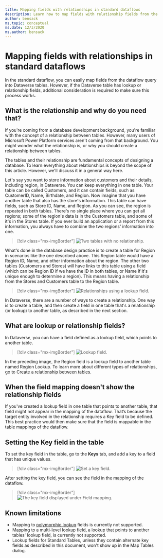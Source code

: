 ```yaml
---
title: Mapping fields with relationships in standard dataflows
description: Learn how to map fields with relationship fields from the dataflow query to Dataverse tables.
author: bensack
ms.topic: conceptual
ms.date: 12/3/2020
ms.author: bensack
---
```


# Mapping fields with relationships in standard dataflows



In the standard dataflow, you can easily map fields from the dataflow query into Dataverse tables. However, if the Dataverse table has lookup or relationship fields, additional consideration is required to make sure this process works.

## What is the relationship and why do you need that?

If you're coming from a database development background, you're familiar with the concept of a relationship between tables. However, many users of Microsoft Power Platform services aren't coming from that background. You might wonder what the relationship is, or why you should create a relationship between tables.

The tables and their relationship are fundamental concepts of designing a database. To learn everything about relationships is beyond the scope of this article. However, we'll discuss it in a general way here. 

Let's say you want to store information about customers and their details, including region, in Dataverse. You can keep everything in one table. Your table can be called Customers, and it can contain fields, such as CustomerID, Name, Birthdate, and Region. Now imagine that you have another table that also has the store's information. This table can have fields, such as Store ID, Name, and Region. As you can see, the region is repeated in both tables. There's no single place where you can get all regions; some of the region's data is in the Customers table, and some of it's in the Stores table. If you ever build an application or a report from this information, you always have to combine the two regions' information into one.

> [!div class="mx-imgBorder"]
> ![Two tables with no relationship.](media/1/NoRelationship.png)

What's done in the database design practice is to create a table for Region in scenarios like the one described above. This Region table would have a Region ID, Name, and other information about the region. The other two tables (Customers and Stores) will have links to this table using a field (which can be Region ID if we have the ID in both tables, or Name if it's unique enough to determine a region). This means having a relationship from the Stores and Customers table to the Region table.

> [!div class="mx-imgBorder"]
> ![Relationships using a lookup field.](media/1/Relationship.png)

In Dataverse, there are a number of ways to create a relationship. One way is to create a table, and then create a field in one table that's a relationship (or lookup) to another table, as described in the next section.

## What are lookup or relationship fields?

In Dataverse, you can have a field defined as a lookup field, which points to another table. 

> [!div class="mx-imgBorder"]
> ![Lookup field.](media/1/LookupField.png)

In the preceding image, the Region field is a lookup field to another table named Region Lookup. To learn more about different types of relationships, go to [Create a relationship between tables](/powerapps/maker/common-data-service/data-platform-entity-lookup).

## When the field mapping doesn't show the relationship fields

If you've created a lookup field in one table that points to another table, that field might not appear in the mapping of the dataflow. That’s because the target entity involved in the relationship requires a Key field to be defined. This best practice would then make sure that the field is mappable in the table mappings of the dataflow.

## Setting the Key field in the table

To set the key field in the table, go to the **Keys** tab, and add a key to a field that has unique values.

> [!div class="mx-imgBorder"]
> ![Set a key field.](media/1/SetKey.png)

After setting the key field, you can see the field in the mapping of the dataflow.

> [!div class="mx-imgBorder"]
> ![The key field displayed under Field mapping.](media/1/FieldMappingLookup.png)

## Known limitations
 
- Mapping to [polymorphic lookup](/powerapps/maker/canvas-apps/working-with-references#polymorphic-lookups) fields is currently not supported.
- Mapping to a multi-level lookup field, a lookup that points to another tables' lookup field, is currently not supported.
- Lookup fields for Standard Tables, unless they contain alternate key fields as described in this document, won't show up in the Map Tables dialog.

